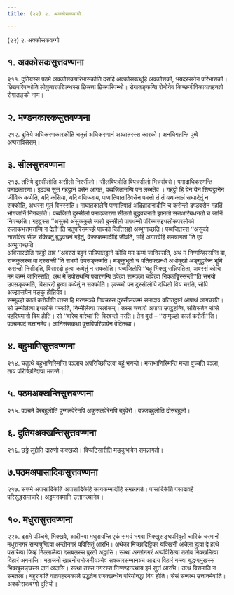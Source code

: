 ```yaml
---
title: (२२) २. अक्कोसकवग्गो

---
```

(२२) २. अक्कोसकवग्गो  


## १. अक्कोसकसुत्तवण्णना

२११. दुतियस्स पठमे अक्कोसकपरिभासकोति दसहि अक्कोसवत्थूहि अक्कोसको, भयदस्सनेन परिभासको। छिन्नपरिपन्थोति लोकुत्तरपरिपन्थस्स छिन्नत्ता छिन्नपरिपन्थो। रोगातङ्कन्ति रोगोयेव किच्छजीविकायावहनतो रोगातङ्को नाम।  


## २. भण्डनकारकसुत्तवण्णना

२१२. दुतिये अधिकरणकारकोति चतुन्नं अधिकरणानं अञ्ञतरस्स कारको। अनधिगतन्ति पुब्बे अप्पत्तविसेसम्।  


## ३. सीलसुत्तवण्णना

२१३. ततिये दुस्सीलोति असीलो निस्सीलो। सीलविपन्नोति विपन्नसीलो भिन्नसंवरो। पमादाधिकरणन्ति पमादकारणा। इदञ्च सुत्तं गहट्ठानं वसेन आगतं, पब्बजितानम्पि पन लब्भतेव । गहट्ठो हि येन येन सिप्पट्ठानेन जीविकं कप्पेति, यदि कसिया, यदि वणिज्जाय, पाणातिपातादिवसेन पमत्तो तं तं यथाकालं सम्पादेतुं न सक्कोति, अथस्स मूलं विनस्सति। माघातकालेपि पाणातिपातं अदिन्नादानादीनि च करोन्तो दण्डवसेन महतिं भोगजानिं निगच्छति। पब्बजितो दुस्सीलो पमादकारणा सीलतो बुद्धवचनतो झानतो सत्तअरियधनतो च जानिं निगच्छति। गहट्ठस्स ‘‘असुको असुककुले जातो दुस्सीलो पापधम्मो परिच्चत्तइधलोकपरलोको सलाकभत्तमत्तम्पि न देती’’ति चतुपरिसमज्झे पापको कित्तिसद्दो अब्भुग्गच्छति। पब्बजितस्स ‘‘असुको नासक्खि सीलं रक्खितुं बुद्धवचनं गहेतुं, वेज्जकम्मादीहि जीवति, छहि अगारवेहि समन्नागतो’’ति एवं अब्भुग्गच्छति।  
अविसारदोति गहट्ठो ताव ‘‘अवस्सं बहूनं सन्निपातट्ठाने कोचि मम कम्मं जानिस्सति, अथ मं निग्गण्हिस्सन्ति वा, राजकुलस्स वा दस्सन्ती’’ति सभयो उपसङ्कमति। मङ्कुभूतो च पतितक्खन्धो अधोमुखो अङ्गुट्ठकेन भूमिं कसन्तो निसीदति, विसारदो हुत्वा कथेतुं न सक्कोति। पब्बजितोपि ‘‘बहू भिक्खू सन्निपतिता, अवस्सं कोचि मम कम्मं जानिस्सति, अथ मे उपोसथम्पि पवारणम्पि ठपेत्वा सामञ्ञा चावेत्वा निक्कड्ढिस्सन्ती’’ति सभयो उपसङ्कमति, विसारदो हुत्वा कथेतुं न सक्कोति। एकच्चो पन दुस्सीलोपि दप्पितो विय चरति, सोपि अज्झासयेन मङ्कु होतियेव।  
सम्मूळ्हो कालं करोतीति तस्स हि मरणमञ्चे निपन्नस्स दुस्सीलकम्मं समादाय वत्तितट्ठानं आपाथं आगच्छति। सो उम्मीलेत्वा इधलोकं पस्सति, निम्मीलेत्वा परलोकम्। तस्स चत्तारो अपाया उपट्ठहन्ति, सत्तिसतेन सीसे पहरियमानो विय होति। सो ‘‘वारेथ वारेथा’’ति विरवन्तो मरति। तेन वुत्तं – ‘‘सम्मूळ्हो कालं करोती’’ति। पञ्चमपदं उत्तानमेव। आनिसंसकथा वुत्तविपरियायेन वेदितब्बा।  


## ४. बहुभाणिसुत्तवण्णना

२१४. चतुत्थे बहुभाणिस्मिन्ति पञ्ञाय अपरिच्छिन्दित्वा बहुं भणन्ते। मन्तभाणिस्मिन्ति मन्ता वुच्चति पञ्ञा, ताय परिच्छिन्दित्वा भणन्ते।  


## ५. पठमअक्खन्तिसुत्तवण्णना

२१५. पञ्चमे वेरबहुलोति पुग्गलवेरेनपि अकुसलवेरेनपि बहुवेरो। वज्जबहुलोति दोसबहुलो।  


## ६. दुतियअक्खन्तिसुत्तवण्णना

२१६. छट्ठे लुद्दोति दारुणो कक्खळो। विप्पटिसारीति मङ्कुभावेन समन्नागतो।  


## ७.पठमअपासादिकसुत्तवण्णना

२१७. सत्तमे अपासादिकेति अपासादिकेहि कायकम्मादीहि समन्नागते। पासादिकेति पसादावहे परिसुद्धसमाचारे। अट्ठमनवमानि उत्तानत्थानेव।  


## १०. मधुरासुत्तवण्णना

२२०. दसमे पञ्चिमे, भिक्खवे, आदीनवा मधुरायन्ति एकं समयं भगवा भिक्खुसङ्घपरिवुतो चारिकं चरमानो मधुरानगरं सम्पापुणित्वा अन्तोनगरं पविसितुं आरभि। अथेका मिच्छादिट्ठिका यक्खिनी अचेला हुत्वा द्वे हत्थे पसारेत्वा जिव्हं निल्लालेत्वा दसबलस्स पुरतो अट्ठासि। सत्था अन्तोनगरं अप्पविसित्वा ततोव निक्खमित्वा विहारं अगमासि। महाजनो खादनीयभोजनीयञ्चेव सक्कारसम्मानञ्च आदाय विहारं गन्त्वा बुद्धप्पमुखस्स भिक्खुसङ्घस्स दानं अदासि। सत्था तस्स नगरस्स निग्गण्हनत्थाय इमं सुत्तं आरभि। तत्थ विसमाति न समतला। बहुरजाति वातपहरणकाले उद्धतेन रजक्खन्धेन परियोनद्धा विय होति। सेसं सब्बत्थ उत्तानमेवाति।  
अक्कोसकवग्गो दुतियो।  